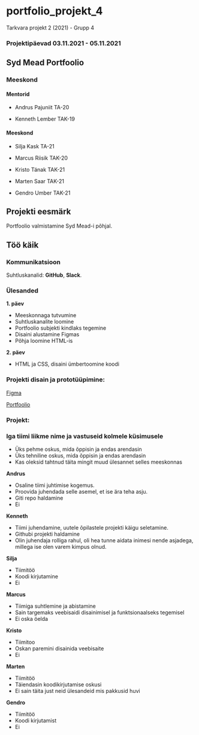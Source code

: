 # portfolio_projekt_4
Tarkvara projekt 2 (2021) - Grupp 4 
### Projektipäevad 03.11.2021 - 05.11.2021

## Syd Mead Portfoolio


### Meeskond


#### Mentorid

- Andrus Pajuniit TA-20

- Kenneth Lember TAK-19

#### Meeskond

- Silja Kask TA-21

- Marcus Riisik TAK-20

- Kristo Tänak TAK-21

- Marten Saar TAK-21

- Gendro Umber TAK-21

## Projekti eesmärk
Portfoolio valmistamine Syd Mead-i põhjal.

## Töö käik

### Kommunikatsioon
Suhtluskanalid: **GitHub**, **Slack**.

### Ülesanded
**1. päev**
- Meeskonnaga tutvumine
- Suhtluskanalite loomine
- Portfoolio subjekti kindlaks tegemine
- Disaini alustamine Figmas
- Põhja loomine HTML-is

**2. päev**
- HTML ja CSS, disaini ümbertoomine koodi


### Projekti disain ja prototüüpimine:

[Figma](https://www.figma.com/file/Pr425dPqU4LKjL1YDkOglm/Portfolio---Team-4?node-id=0%3A1)

[Portfoolio](https://projekt4.ta20pajuniit.itmajakas.ee/)

### Projekt:

### Iga tiimi liikme nime ja vastuseid kolmele küsimusele
- Üks pehme oskus, mida õppisin ja endas arendasin
- Üks tehniline oskus, mida õppisin ja endas arendasin
- Kas oleksid tahtnud täita mingit muud ülesannet selles meeskonnas

**Andrus**
- Osaline tiimi juhtimise kogemus.
- Proovida juhendada selle asemel, et ise ära teha asju. 
- Giti repo haldamine
- Ei 

**Kenneth**
- Tiimi juhendamine, uutele õpilastele projekti käigu seletamine.
- Githubi projekti haldamine
- Olin juhendaja rolliga rahul, oli hea tunne aidata inimesi nende asjadega, millega ise olen varem kimpus olnud.

**Silja**
- Tiimitöö
- Koodi kirjutamine
- Ei

**Marcus**
- Tiimiga suhtlemine ja abistamine
- Sain targemaks veebisaidi disainimisel ja funktsionaalseks tegemisel
- Ei oska öelda

**Kristo**
- Tiimitoo 
- Oskan paremini disainida veebisaite 
- Ei

**Marten**
- Tiimitöö
- Täiendasin koodikirjutamise oskusi
- Ei sain täita just neid ülesandeid mis pakkusid huvi

**Gendro**
- Tiimitöö
- Koodi kirjutamist
- Ei
